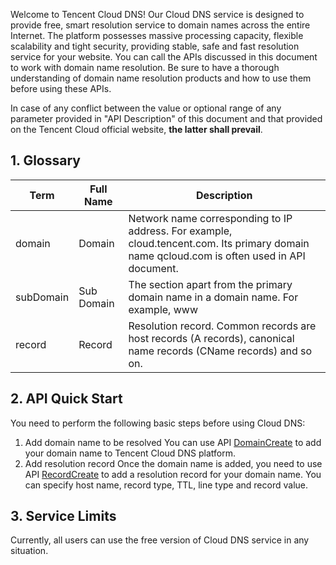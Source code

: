 Welcome to Tencent Cloud DNS!
Our Cloud DNS service is designed to provide free, smart resolution service to domain names across the entire Internet. The platform possesses massive processing capacity, flexible scalability and tight security, providing stable, safe and fast resolution service for your website. You can call the APIs discussed in this document to work with domain name resolution. Be sure to have a thorough understanding of domain name resolution products and how to use them before using these APIs.

In case of any conflict between the value or optional range of any parameter provided in "API Description" of this document and that provided on the Tencent Cloud official website, **the latter shall prevail**.

## 1. Glossary

| Term | Full Name | Description |
|---------|---------|---------|
| domain | Domain | Network name corresponding to IP address. For example, cloud.tencent.com. Its primary domain name qcloud.com is often used in API document. |
| subDomain | Sub Domain | The section apart from the primary domain name in a domain name. For example, www  |
| record | Record | Resolution record. Common records are host records (A records), canonical name records (CName records) and so on.  |


## 2. API Quick Start
You need to perform the following basic steps before using Cloud DNS:

1. Add domain name to be resolved
You can use API [DomainCreate](https://cloud.tencent.com/document/product/302/8504) to add your domain name to Tencent Cloud DNS platform.
2. Add resolution record
Once the domain name is added, you need to use API [RecordCreate](https://cloud.tencent.com/document/product/302/8516) to add a resolution record for your domain name. You can specify host name, record type, TTL, line type and record value.

## 3. Service Limits
Currently, all users can use the free version of Cloud DNS service in any situation.

